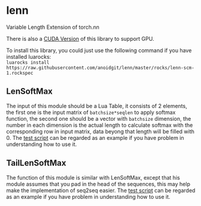 # lenn
Variable Length Extension of torch.nn

There is also a [CUDA Version](https://github.com/anoidgit/culenn) of this library to support GPU.

To install this library, you could just use the following command if you have installed luarocks:  
`luarocks install https://raw.githubusercontent.com/anoidgit/lenn/master/rocks/lenn-scm-1.rockspec`

## LenSoftMax
The input of this module should be a Lua Table, it consists of 2 elements, the first one is the input matrix of `batchsize*seqlen` to apply softmax function, the second one should be a vector with `batchsize` dimension, the number in each dimension is the actual length to calculate softmax with the corresponding row in input matrix, data beyong that length will be filled with 0. The [test script](https://github.com/anoidgit/lenn/blob/master/test/lensoftmax.lua) can be regarded as an example if you have problem in understanding how to use it.

## TailLenSoftMax
The function of this module is similar with LenSoftMax, except that his module assumes that you pad in the head of the sequences, this may help make the implementation of seq2seq easier. The [test script](https://github.com/anoidgit/lenn/blob/master/test/taillensoftmax.lua) can be regarded as an example if you have problem in understanding how to use it.
